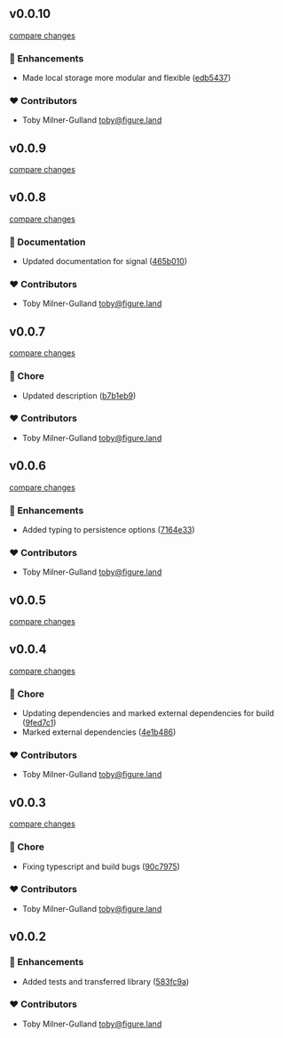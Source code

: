 # 
## v0.0.10

[compare changes](https://github.com/figureland/statekit/compare/v0.0.9...v0.0.10)

### 🚀 Enhancements

- Made local storage more modular and flexible ([edb5437](https://github.com/figureland/statekit/commit/edb5437))

### ❤️ Contributors

- Toby Milner-Gulland <toby@figure.land>

## v0.0.9

[compare changes](https://github.com/figureland/statekit/compare/v0.0.8...v0.0.9)

## v0.0.8

[compare changes](https://github.com/figureland/statekit/compare/v0.0.7...v0.0.8)

### 📖 Documentation

- Updated documentation for signal ([465b010](https://github.com/figureland/statekit/commit/465b010))

### ❤️ Contributors

- Toby Milner-Gulland <toby@figure.land>

## v0.0.7

[compare changes](https://github.com/figureland/statekit/compare/v0.0.6...v0.0.7)

### 🏡 Chore

- Updated description ([b7b1eb9](https://github.com/figureland/statekit/commit/b7b1eb9))

### ❤️ Contributors

- Toby Milner-Gulland <toby@figure.land>

## v0.0.6

[compare changes](https://github.com/figureland/statekit/compare/v0.0.5...v0.0.6)

### 🚀 Enhancements

- Added typing to persistence options ([7164e33](https://github.com/figureland/statekit/commit/7164e33))

### ❤️ Contributors

- Toby Milner-Gulland <toby@figure.land>

## v0.0.5

[compare changes](https://github.com/figureland/statekit/compare/v0.0.4...v0.0.5)

## v0.0.4

[compare changes](https://github.com/figureland/statekit/compare/v0.0.3...v0.0.4)

### 🏡 Chore

- Updating dependencies and marked external dependencies for build ([9fed7c1](https://github.com/figureland/statekit/commit/9fed7c1))
- Marked external dependencies ([4e1b486](https://github.com/figureland/statekit/commit/4e1b486))

### ❤️ Contributors

- Toby Milner-Gulland <toby@figure.land>

## v0.0.3

[compare changes](https://github.com/figureland/statekit/compare/v0.0.2...v0.0.3)

### 🏡 Chore

- Fixing typescript and build bugs ([90c7975](https://github.com/figureland/statekit/commit/90c7975))

### ❤️ Contributors

- Toby Milner-Gulland <toby@figure.land>

## v0.0.2


### 🚀 Enhancements

- Added tests and transferred library ([583fc9a](https://github.com/figureland/statekit/commit/583fc9a))

### ❤️ Contributors

- Toby Milner-Gulland <toby@figure.land>

